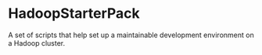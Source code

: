 # HadoopStarterPack
A set of scripts that help set up a maintainable development environment on a Hadoop cluster.
